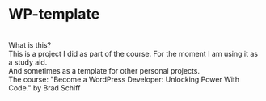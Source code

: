 # WP-template 
<br>
What is this?<br>
This is a project I did as part of the course.
For the moment I am using it as a study aid.<br> And sometimes as a template for other personal projects.<br>
The course: "Become a WordPress Developer: Unlocking Power With Code." by Brad Schiff
